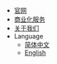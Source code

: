 <!-- _navbar.md -->

* [官网](https://code-philosophy.com/)
* [商业化服务](https://focus-creative-games.github.io/hybridclr-doc/#/other/business)
* [关于我们](/README.md)
* Language
  * [简体中文](/)
  * [English](/en/)